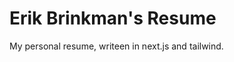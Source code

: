 Erik Brinkman's Resume
======================

My personal resume, writeen in next.js and tailwind.
